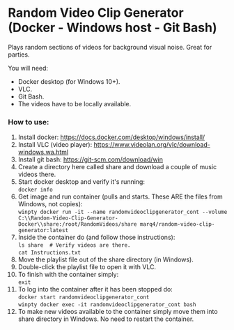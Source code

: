 # Random Video Clip Generator (Docker - Windows host - Git Bash)
Plays random sections of videos for background visual noise. Great for parties.

You will need:
* Docker desktop (for Windows 10+).
* VLC.
* Git Bash.
* The videos have to be locally available.

### How to use: ###
1. Install docker: https://docs.docker.com/desktop/windows/install/
2. Install VLC (video player): https://www.videolan.org/vlc/download-windows.wa.html
3. Install git bash: https://git-scm.com/download/win
4. Create a directory here called share and download a couple of music videos there.
5. Start docker desktop and verify it's running:  
    `docker info`
6. Get image and run container (pulls and starts. These ARE the files from Windows, not copies):  
    `winpty docker run -it --name randomvideoclipgenerator_cont --volume C:\\Random-Video-Clip-Generator-Docker\\share:/root/RandomVideos/share marq4/random-video-clip-generator:latest`
7. Inside the container do (and follow those instructions):  
    `ls share  # Verify videos are there.`  
    `cat Instructions.txt`
8. Move the playlist file out of the share directory (in Windows).
9. Double-click the playlist file to open it with VLC.
10. To finish with the container simply:  
    `exit`
11. To log into the container after it has been stopped do:  
    `docker start randomvideoclipgenerator_cont`  
    `winpty docker exec -it randomvideoclipgenerator_cont bash`
12. To make new videos available to the container simply move them into share directory in Windows. No need to restart the container.
